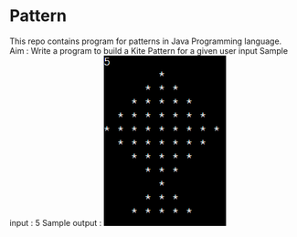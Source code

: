 # Pattern
This repo contains program for patterns in Java Programming language.
Aim : Write a program to build a Kite Pattern for a given user input 
Sample input : 5
Sample output : 
![OutPut](https://github.com/Everlasting12/Pattern/blob/master/starPattern.png)
